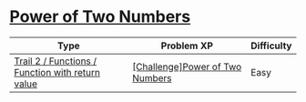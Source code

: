 # [Power of Two Numbers](https://www.codetree.ai/trails/complete/curated-cards/challenge-two-numbers-of-squares)

|Type|Problem XP|Difficulty|
|---|---|---|
|[Trail 2 / Functions / Function with return value](https://www.codetree.ai/trail-info/novice-mid/)|[[Challenge]Power of Two Numbers](https://www.codetree.ai/trails/complete/curated-cards/challenge-two-numbers-of-squares/)|Easy|

